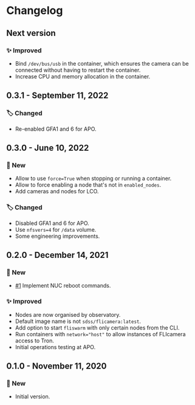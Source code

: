 # Changelog

## Next version

### ✨ Improved

* Bind `/dev/bus/usb` in the container, which ensures the camera can be connected without having to restart the container.
* Increase CPU and memory allocation in the container.


## 0.3.1 - September 11, 2022

### 🏷️ Changed

* Re-enabled GFA1 and 6 for APO.


## 0.3.0 - June 10, 2022

### 🚀 New

* Allow to use `force=True` when stopping or running a container.
* Allow to force enabling a node that's not in `enabled_nodes`.
* Add cameras and nodes for LCO.

### 🏷️ Changed

* Disabled GFA1 and 6 for APO.
* Use `nfsvers=4` for `/data` volume.
* Some engineering improvements.


## 0.2.0 - December 14, 2021

### 🚀 New

* [#1](https://github.com/sdss/fliswarm/issues/1) Implement NUC reboot commands.

### ✨ Improved

* Nodes are now organised by observatory.
* Default image name is not `sdss/flicamera:latest`.
* Add option to start `fliswarm` with only certain nodes from the CLI.
* Run containers with `network="host"` to allow instances of FLIcamera access to Tron.
* Initial operations testing at APO.


## 0.1.0 - November 11, 2020

### 🚀 New

* Initial version.
